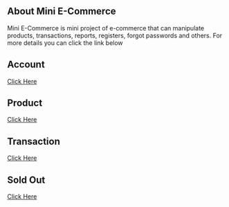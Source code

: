 
## About Mini E-Commerce

Mini E-Commerce is mini project of e-commerce that can manipulate products, transactions, reports, registers, forgot passwords and others. For more details you can click the link below

## Account

<a href="https://youtu.be/6pw9NIPxxXg" target="_blank">Click Here</a>


## Product

<a href="https://youtu.be/X3MnbS1bTOU" target="_blank">Click Here</a>


## Transaction

<a href="https://youtu.be/pdmivai5bb0" target="_blank">Click Here</a>


## Sold Out

<a href="https://youtu.be/_JxyFcbL8PI" target="_blank">Click Here</a>
